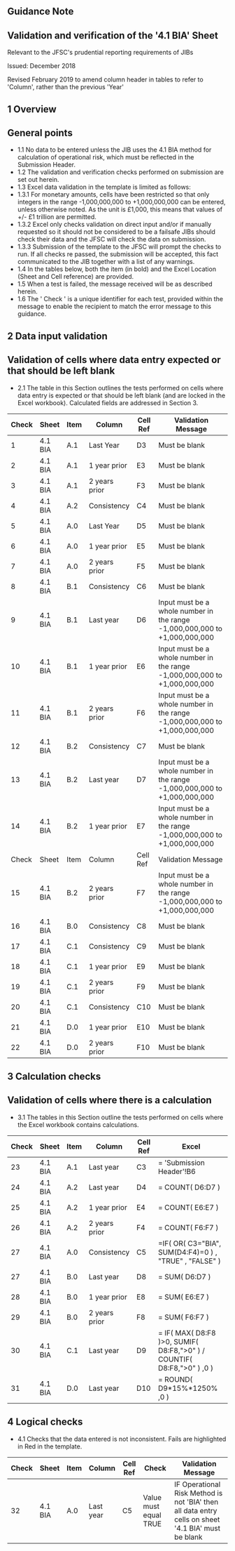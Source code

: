 
## Guidance Note

## Validation and verification of the '4.1 BIA' Sheet

Relevant to the JFSC's prudential reporting requirements of JIBs

Issued: December 2018

Revised February 2019 to amend column header in tables to refer to 'Column', rather than the previous 'Year'

## 1 Overview

## General points

- 1.1 No data to be entered unless the JIB uses the 4.1 BIA method for calculation of operational risk, which must be reflected in the Submission Header.
- 1.2 The validation and verification checks performed on submission are set out herein.
- 1.3 Excel data validation in the template is limited as follows:
- 1.3.1 For monetary amounts, cells have been restricted so that only integers in the range -1,000,000,000 to +1,000,000,000 can be entered, unless otherwise noted. As the unit is £1,000, this means that values of +/- £1 trillion are permitted.
- 1.3.2 Excel only checks validation on direct input and/or if manually requested so it should not be considered to be a failsafe JIBs should check their data and the JFSC will check the data on submission.
- 1.3.3 Submission of the template to the JFSC will prompt the checks to run. If all checks re passed, the submission will be accepted, this fact communicated to the JIB together with a list of any warnings.
- 1.4 In the tables below, both the item (in bold) and the Excel Location (Sheet and Cell reference) are provided.
- 1.5 When a test is failed, the message received will be as described herein.
- 1.6 The ' Check ' is a unique identifier for each test, provided within the message to enable the recipient to match the error message to this guidance.

## 2 Data input validation

## Validation of cells where data entry expected or that should be left blank

- 2.1 The table in this Section outlines the tests performed on cells where data entry is expected or that should be left blank (and are locked in the Excel workbook). Calculated fields are addressed in Section 3.

|   Check | Sheet   | Item   | Column        | Cell Ref   | Validation Message                                                         |
|---------|---------|--------|---------------|------------|----------------------------------------------------------------------------|
|       1 | 4.1 BIA | A.1    | Last Year     | D3         | Must be blank                                                              |
|       2 | 4.1 BIA | A.1    | 1 year prior  | E3         | Must be blank                                                              |
|       3 | 4.1 BIA | A.1    | 2 years prior | F3         | Must be blank                                                              |
|       4 | 4.1 BIA | A.2    | Consistency   | C4         | Must be blank                                                              |
|       5 | 4.1 BIA | A.0    | Last Year     | D5         | Must be blank                                                              |
|       6 | 4.1 BIA | A.0    | 1 year prior  | E5         | Must be blank                                                              |
|       7 | 4.1 BIA | A.0    | 2 years prior | F5         | Must be blank                                                              |
|       8 | 4.1 BIA | B.1    | Consistency   | C6         | Must be blank                                                              |
|       9 | 4.1 BIA | B.1    | Last year     | D6         | Input must be a whole number in the range -1,000,000,000 to +1,000,000,000 |
|      10 | 4.1 BIA | B.1    | 1 year prior  | E6         | Input must be a whole number in the range -1,000,000,000 to +1,000,000,000 |
|      11 | 4.1 BIA | B.1    | 2 years prior | F6         | Input must be a whole number in the range -1,000,000,000 to +1,000,000,000 |
|      12 | 4.1 BIA | B.2    | Consistency   | C7         | Must be blank                                                              |
|      13 | 4.1 BIA | B.2    | Last year     | D7         | Input must be a whole number in the range -1,000,000,000 to +1,000,000,000 |
|      14 | 4.1 BIA | B.2    | 1 year prior  | E7         | Input must be a whole number in the range -1,000,000,000 to +1,000,000,000 |
|   Check | Sheet   | Item   | Column        | Cell Ref   | Validation Message                                                         |
|      15 | 4.1 BIA | B.2    | 2 years prior | F7         | Input must be a whole number in the range -1,000,000,000 to +1,000,000,000 |
|      16 | 4.1 BIA | B.0    | Consistency   | C8         | Must be blank                                                              |
|      17 | 4.1 BIA | C.1    | Consistency   | C9         | Must be blank                                                              |
|      18 | 4.1 BIA | C.1    | 1 year prior  | E9         | Must be blank                                                              |
|      19 | 4.1 BIA | C.1    | 2 years prior | F9         | Must be blank                                                              |
|      20 | 4.1 BIA | C.1    | Consistency   | C10        | Must be blank                                                              |
|      21 | 4.1 BIA | D.0    | 1 year prior  | E10        | Must be blank                                                              |
|      22 | 4.1 BIA | D.0    | 2 years prior | F10        | Must be blank                                                              |

## 3 Calculation checks

## Validation of cells where there is a calculation

- 3.1 The tables in this Section outline the tests performed on cells where the Excel workbook contains calculations.

|   Check | Sheet   | Item   | Column        | Cell  Ref   | Excel                                                                  |
|---------|---------|--------|---------------|-------------|------------------------------------------------------------------------|
|      23 | 4.1 BIA | A.1    | Last year     | C3          | = 'Submission Header'!B6                                               |
|      24 | 4.1 BIA | A.2    | Last year     | D4          | = COUNT( D6:D7 )                                                       |
|      25 | 4.1 BIA | A.2    | 1 year prior  | E4          | = COUNT( E6:E7 )                                                       |
|      26 | 4.1 BIA | A.2    | 2 years prior | F4          | = COUNT( F6:F7 )                                                       |
|      27 | 4.1 BIA | A.0    | Consistency   | C5          | =IF( OR( C3="BIA",  SUM(D4:F4)=0 ) , "TRUE" , "FALSE" )                |
|      27 | 4.1 BIA | B.0    | Last year     | D8          | = SUM( D6:D7 )                                                         |
|      28 | 4.1 BIA | B.0    | 1 year prior  | E8          | = SUM( E6:E7 )                                                         |
|      29 | 4.1 BIA | B.0    | 2 years prior | F8          | = SUM( F6:F7 )                                                         |
|      30 | 4.1 BIA | C.1    | Last year     | D9          | = IF( MAX( D8:F8 )>0, SUMIF( D8:F8,">0" ) / COUNTIF( D8:F8,">0" ) ,0 ) |
|      31 | 4.1 BIA | D.0    | Last year     | D10         | = ROUND( D9*15%*1250% ,0 )                                             |

## 4 Logical checks

- 4.1 Checks that the data entered is not inconsistent. Fails are highlighted in Red in the template.

|   Check | Sheet   | Item   | Column    | Cell Ref   | Check                 | Validation Message                                                                                  |
|---------|---------|--------|-----------|------------|-----------------------|-----------------------------------------------------------------------------------------------------|
|      32 | 4.1 BIA | A.0    | Last year | C5         | Value must equal TRUE | IF Operational Risk Method is not 'BIA' then all data  entry cells on sheet '4.1 BIA' must be blank |